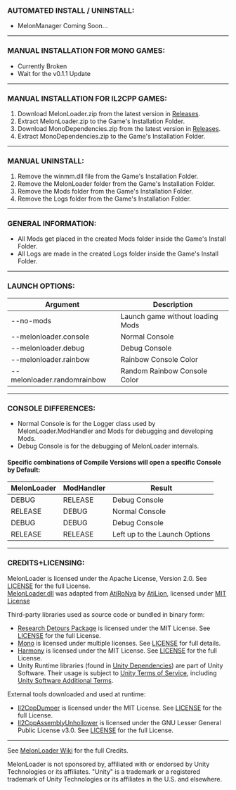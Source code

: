 ### AUTOMATED INSTALL / UNINSTALL:

- MelonManager Coming Soon...

---
	
### MANUAL INSTALLATION FOR MONO GAMES:

- Currently Broken
- Wait for the v0.1.1 Update

---

### MANUAL INSTALLATION FOR IL2CPP GAMES:

1.  Download MelonLoader.zip from the latest version in [Releases](https://github.com/HerpDerpinstine/MelonLoader/releases).
2.  Extract MelonLoader.zip to the Game's Installation Folder.
3.  Download MonoDependencies.zip from the latest version in [Releases](https://github.com/HerpDerpinstine/MelonLoader/releases).
4.  Extract MonoDependencies.zip to the Game's Installation Folder.

---

### MANUAL UNINSTALL:

1. Remove the winmm.dll file from the Game's Installation Folder.
2. Remove the MelonLoader folder from the Game's Installation Folder.
3. Remove the Mods folder from the Game's Installation Folder.
4. Remove the Logs folder from the Game's Installation Folder.

---

### GENERAL INFORMATION:

- All Mods get placed in the created Mods folder inside the Game's Install Folder.
- All Logs are made in the created Logs folder inside the Game's Install Folder.

---

### LAUNCH OPTIONS:

| Argument              | Description                              |
| --------------------- | ---------------------------------------- |
| --no-mods             | Launch game without loading Mods         |
| --melonloader.console | Normal Console                           |
| --melonloader.debug   | Debug Console                            |
| --melonloader.rainbow | Rainbow Console Color                |
| --melonloader.randomrainbow | Random Rainbow Console Color |

---

### CONSOLE DIFFERENCES:

- Normal Console is for the Logger class used by MelonLoader.ModHandler and Mods for debugging and developing Mods.
- Debug Console is for the debugging of MelonLoader internals.

#### Specific combinations of Compile Versions will open a specific Console by Default:

| MelonLoader | ModHandler | Result                        |
| ----------- | ---------- | ----------------------------- |
| DEBUG       | RELEASE    | Debug Console                 |
| RELEASE     | DEBUG      | Normal Console                |
| DEBUG       | DEBUG      | Debug Console                 |
| RELEASE     | RELEASE    | Left up to the Launch Options |

---

### CREDITS+LICENSING:

MelonLoader is licensed under the Apache License, Version 2.0. See [LICENSE](https://github.com/HerpDerpinstine/MelonLoader/blob/master/LICENSE) for the full License.  
[MelonLoader.dll](MelonLoader) was adapted from [AtiRoNya](https://github.com/AtiLion/AtiRoNya) by [AtiLion](https://github.com/AtiLion), licensed under [MIT License](https://github.com/HerpDerpinstine/MelonLoader/blob/master/LICENSE_AtiRoNya)

Third-party libraries used as source code or bundled in binary form:
- [Research Detours Package](https://github.com/microsoft/Detours) is licensed under the MIT License. See [LICENSE](https://github.com/HerpDerpinstine/MelonLoader/blob/master/Detours/LICENSE.md) for the full License.
- [Mono](https://github.com/Unity-Technologies/mono) is licensed under multiple licenses. See [LICENSE](https://github.com/Unity-Technologies/mono/blob/unity-master/LICENSE) for full details.
- [Harmony](https://github.com/pardeike/Harmony) is licensed under the MIT License. See [LICENSE](https://github.com/HerpDerpinstine/MelonLoader/blob/master/MelonLoader.ModHandler/Harmony/LICENSE) for the full License.
- Unity Runtime libraries (found in [Unity Dependencies](BaseLibs/Unity%20Dependencies)) are part of Unity Software. Their usage is subject to [Unity Terms of Service](https://unity3d.com/legal/terms-of-service), including [Unity Software Additional Terms](https://unity3d.com/legal/terms-of-service/software).

External tools downloaded and used at runtime:
- [Il2CppDumper](https://github.com/Perfare/Il2CppDumper) is licensed under the MIT License. See [LICENSE](https://github.com/Perfare/Il2CppDumper/blob/master/LICENSE) for the full License.
- [Il2CppAssemblyUnhollower](https://github.com/knah/Il2CppAssemblyUnhollower) is licensed under the GNU Lesser General Public License v3.0. See [LICENSE](https://github.com/knah/Il2CppAssemblyUnhollower/blob/master/LICENSE) for the full License.

---

See [MelonLoader Wiki](https://melonwiki.xyz/#/credits) for the full Credits.

MelonLoader is not sponsored by, affiliated with or endorsed by Unity Technologies or its affiliates.
"Unity" is a trademark or a registered trademark of Unity Technologies or its affiliates in the U.S. and elsewhere.
